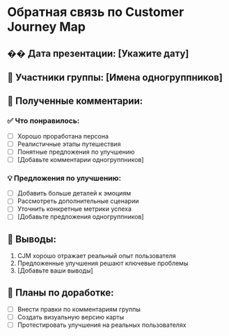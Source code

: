 # Обратная связь по Customer Journey Map

## �� Дата презентации: [Укажите дату]
## 👥 Участники группы: [Имена одногруппников]

## 💬 Полученные комментарии:

### ✅ Что понравилось:
- [ ] Хорошо проработана персона
- [ ] Реалистичные этапы путешествия
- [ ] Понятные предложения по улучшению
- [ ] [Добавьте комментарии одногруппников]

### 💡 Предложения по улучшению:
- [ ] Добавить больше деталей к эмоциям
- [ ] Рассмотреть дополнительные сценарии
- [ ] Уточнить конкретные метрики успеха
- [ ] [Добавьте предложения одногруппников]

## 🎯 Выводы:
1. CJM хорошо отражает реальный опыт пользователя
2. Предложенные улучшения решают ключевые проблемы
3. [Добавьте ваши выводы]

## 🚀 Планы по доработке:
- [ ] Внести правки по комментариям группы
- [ ] Создать визуальную версию карты
- [ ] Протестировать улучшения на реальных пользователях
